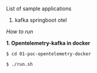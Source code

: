 List of sample applications

1. kafka springboot otel


_How to run_

__1. Opentelemetry-kafka in docker__

   ```
   $ cd 01-poc-opentelemetry-docker
   ```

   ```
   $ ./run.sh
   ```
        

